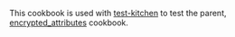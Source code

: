 This cookbook is used with [test-kitchen](http://kitchen.ci/) to test the parent, [encrypted_attributes](https://supermarket.getchef.com/cookbooks/encrypted_attributes) cookbook.
